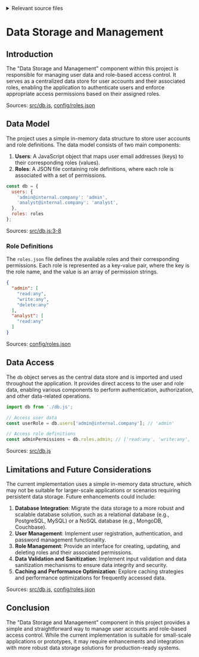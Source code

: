 <details>
<summary>Relevant source files</summary>

The following files were used as context for generating this wiki page:

- [src/db.js](https://github.com/aanickode/access-control-service/blob/main/src/db.js)
- [config/roles.json](https://github.com/aanickode/access-control-service/blob/main/config/roles.json)

</details>

# Data Storage and Management

## Introduction

The "Data Storage and Management" component within this project is responsible for managing user data and role-based access control. It serves as a centralized data store for user accounts and their associated roles, enabling the application to authenticate users and enforce appropriate access permissions based on their assigned roles.

Sources: [src/db.js](), [config/roles.json]()

## Data Model

The project uses a simple in-memory data structure to store user accounts and role definitions. The data model consists of two main components:

1. **Users**: A JavaScript object that maps user email addresses (keys) to their corresponding roles (values).
2. **Roles**: A JSON file containing role definitions, where each role is associated with a set of permissions.

```javascript
const db = {
  users: {
    'admin@internal.company': 'admin',
    'analyst@internal.company': 'analyst',
  },
  roles: roles
};
```

Sources: [src/db.js:3-8]()

### Role Definitions

The `roles.json` file defines the available roles and their corresponding permissions. Each role is represented as a key-value pair, where the key is the role name, and the value is an array of permission strings.

```json
{
  "admin": [
    "read:any",
    "write:any",
    "delete:any"
  ],
  "analyst": [
    "read:any"
  ]
}
```

Sources: [config/roles.json]()

## Data Access

The `db` object serves as the central data store and is imported and used throughout the application. It provides direct access to the user and role data, enabling various components to perform authentication, authorization, and other data-related operations.

```javascript
import db from './db.js';

// Access user data
const userRole = db.users['admin@internal.company']; // 'admin'

// Access role definitions
const adminPermissions = db.roles.admin; // ['read:any', 'write:any', 'delete:any']
```

Sources: [src/db.js]()

## Limitations and Future Considerations

The current implementation uses a simple in-memory data structure, which may not be suitable for larger-scale applications or scenarios requiring persistent data storage. Future enhancements could include:

1. **Database Integration**: Migrate the data storage to a more robust and scalable database solution, such as a relational database (e.g., PostgreSQL, MySQL) or a NoSQL database (e.g., MongoDB, Couchbase).
2. **User Management**: Implement user registration, authentication, and password management functionality.
3. **Role Management**: Provide an interface for creating, updating, and deleting roles and their associated permissions.
4. **Data Validation and Sanitization**: Implement input validation and data sanitization mechanisms to ensure data integrity and security.
5. **Caching and Performance Optimization**: Explore caching strategies and performance optimizations for frequently accessed data.

Sources: [src/db.js](), [config/roles.json]()

## Conclusion

The "Data Storage and Management" component in this project provides a simple and straightforward way to manage user accounts and role-based access control. While the current implementation is suitable for small-scale applications or prototypes, it may require enhancements and integration with more robust data storage solutions for production-ready systems.